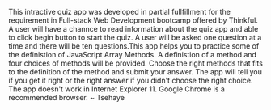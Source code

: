 This intractive quiz app was developed in partial fullfillment for the requirement in Full-stack Web Development bootcamp offered by Thinkful. A user will have a channce to read information about the quiz app and able to click begin button to start the quiz. A user will be asked one question at a time and there will be ten questions.This app helps you to practice some of the definistion of JavaScript Array Methods. A definistion of a method and four choices of methods will be provided. Choose the right methods that fits to the definition of the method and submit your answer. The app will tell you if you get it right or the right answer if you didn't choose the right choice. The app doesn't work in Internet Explorer 11. Google Chrome is a recommended browser. ~ Tsehaye
